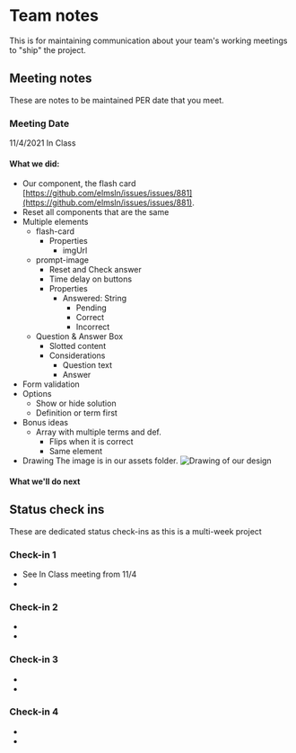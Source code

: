 # Team notes
This is for maintaining communication about your team's working meetings to "ship" the project.

## Meeting notes
These are notes to be maintained PER date that you meet.
### Meeting Date
11/4/2021 In Class
#### What we did:
- Our component, the flash card [https://github.com/elmsln/issues/issues/881](https://github.com/elmsln/issues/issues/881).
- Reset all components that are the same
- Multiple elements
  - flash-card
    - Properties
      - imgUrl
  - prompt-image
    - Reset and Check answer
    - Time delay on buttons
    - Properties
      - Answered: String
        - Pending
        - Correct
        - Incorrect
  - Question & Answer Box
    - Slotted content
    - Considerations
      - Question text
      - Answer
- Form validation
- Options
  - Show or hide solution
  - Definition or term first
- Bonus ideas
  - Array with multiple terms and def.
    - Flips when it is correct
    - Same element
- Drawing
The image is in our assets folder.
![Drawing of our design](assets/IMG_3687.jpg)
#### What we'll do next


## Status check ins
These are dedicated status check-ins as this is a multi-week project
### Check-in 1
- See In Class meeting from 11/4
-
### Check-in 2
-
-
### Check-in 3
-
-
### Check-in 4
-
-
